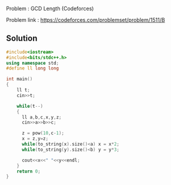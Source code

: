 
Problem : GCD Length (Codeforces)

Problem link : https://codeforces.com/problemset/problem/1511/B

## Solution

```C++
#include<iostream>
#include<bits/stdc++.h>
using namespace std;
#define ll long long

int main()
{
    ll t;
    cin>>t;

    while(t--)
    {
      ll a,b,c,x,y,z;
      cin>>a>>b>>c;

      z = pow(10,c-1);
      x = z,y=z;
      while(to_string(x).size()<a) x = x*2;
      while(to_string(y).size()<b) y = y*3;

      cout<<x<<" "<<y<<endl;
    }
    return 0;
}

```
